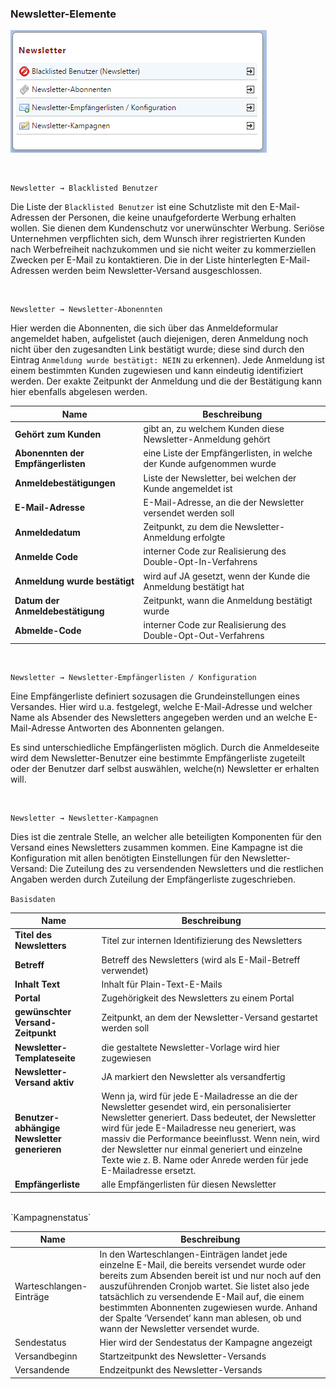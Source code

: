 ### Newsletter-Elemente

![](bild56.png)

<br>

    Newsletter → Blacklisted Benutzer

Die Liste der `Blacklisted Benutzer` ist eine Schutzliste mit den E-Mail-Adressen der Personen, die keine unaufgeforderte Werbung erhalten wollen. Sie dienen dem Kundenschutz vor unerwünschter Werbung. Seriöse Unternehmen verpflichten sich, dem Wunsch ihrer registrierten Kunden nach Werbefreiheit nachzukommen und sie nicht weiter zu kommerziellen Zwecken per E-Mail zu kontaktieren.
Die in der Liste hinterlegten E-Mail-Adressen werden beim Newsletter-Versand ausgeschlossen.

<br>

    Newsletter → Newsletter-Abonennten

Hier werden die Abonnenten, die sich über das Anmeldeformular angemeldet haben, aufgelistet (auch diejenigen, deren Anmeldung noch nicht über den zugesandten Link bestätigt wurde; diese sind durch den Eintrag ```Anmeldung wurde bestätigt: NEIN``` zu erkennen). Jede Anmeldung ist einem bestimmten Kunden zugewiesen und kann eindeutig identifiziert werden. Der exakte Zeitpunkt der Anmeldung und die der Bestätigung kann hier ebenfalls abgelesen werden.

| **Name** | Beschreibung |
| -- | -- |
| **Gehört zum Kunden** | gibt an, zu welchem Kunden diese Newsletter-Anmeldung gehört |
| **Abonennten der Empfängerlisten** | eine Liste der Empfängerlisten, in welche der Kunde aufgenommen wurde |
| **Anmeldebestätigungen** | Liste der Newsletter, bei welchen der Kunde angemeldet ist |
| **E-Mail-Adresse** | E-Mail-Adresse, an die der Newsletter versendet werden soll |
| **Anmeldedatum** | Zeitpunkt, zu dem die Newsletter-Anmeldung erfolgte |
| **Anmelde Code** | interner Code zur Realisierung des Double-Opt-In-Verfahrens |
| **Anmeldung wurde bestätigt** | wird auf JA gesetzt, wenn der Kunde die Anmeldung bestätigt hat |
| **Datum der Anmeldebestätigung** | Zeitpunkt, wann die Anmeldung bestätigt wurde |
| **Abmelde-Code** | interner Code zur Realisierung des Double-Opt-Out-Verfahrens |

<br>


    Newsletter → Newsletter-Empfängerlisten / Konfiguration

Eine Empfängerliste definiert sozusagen die Grundeinstellungen eines Versandes. Hier wird u.a. festgelegt, welche E-Mail-Adresse und welcher Name als Absender des Newsletters angegeben werden und an welche E-Mail-Adresse Antworten des Abonnenten gelangen.

Es sind unterschiedliche Empfängerlisten möglich. Durch die Anmeldeseite wird dem Newsletter-Benutzer eine bestimmte Empfängerliste zugeteilt oder der Benutzer darf selbst auswählen, welche(n) Newsletter er erhalten will.

<br>

    Newsletter → Newsletter-Kampagnen

Dies ist die zentrale Stelle, an welcher alle beteiligten Komponenten für den Versand eines Newsletters zusammen kommen. Eine Kampagne ist die Konfiguration mit allen benötigten Einstellungen für den Newsletter-Versand: Die Zuteilung des zu versendenden Newsletters und die restlichen Angaben werden durch Zuteilung der Empfängerliste zugeschrieben.
<br>

`Basisdaten`

| Name | Beschreibung |
| -- | -- |
| **Titel des Newsletters** | Titel zur internen Identifizierung des Newsletters |
| **Betreff** | Betreff des Newsletters (wird als E-Mail-Betreff verwendet) |
| **Inhalt Text** | Inhalt für Plain-Text-E-Mails |
| **Portal** | Zugehörigkeit des Newsletters zu einem Portal |
| **gewünschter Versand-Zeitpunkt** | Zeitpunkt, an dem der Newsletter-Versand gestartet werden soll |
| **Newsletter-Templateseite** | die gestaltete Newsletter-Vorlage wird hier zugewiesen |
| **Newsletter-Versand aktiv** | JA markiert den Newsletter als versandfertig |
| **Benutzer-abhängige Newsletter generieren** | Wenn ja, wird für jede E-Mailadresse an die der Newsletter gesendet wird, ein personalisierter Newsletter generiert. Dass bedeutet, der Newsletter wird für jede E-Mailadresse neu generiert, was massiv die Performance beeinflusst. Wenn nein, wird der Newsletter nur einmal generiert und einzelne Texte wie z. B. Name oder Anrede werden für jede E-Mailadresse ersetzt. |
| **Empfängerliste** | alle Empfängerlisten für diesen Newsletter |

<br>
`Kampagnenstatus`

| Name | Beschreibung |
| -- | -- |
| Warteschlangen-Einträge | In den Warteschlangen-Einträgen landet jede einzelne E-Mail, die bereits versendet wurde oder bereits zum Absenden bereit ist und nur noch auf den auszuführenden Cronjob wartet. Sie listet also jede tatsächlich zu versendende E-Mail auf, die einem bestimmten Abonnenten zugewiesen wurde. Anhand der Spalte ‘Versendet’ kann man ablesen, ob und wann der Newsletter versendet wurde. |
| Sendestatus | Hier wird der Sendestatus der Kampagne angezeigt |
| Versandbeginn | Startzeitpunkt des Newsletter-Versands |
| Versandende | Endzeitpunkt des Newsletter-Versands |




